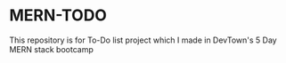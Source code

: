 # MERN-TODO
This repository is for To-Do list project which I made in DevTown's 5 Day MERN stack bootcamp

